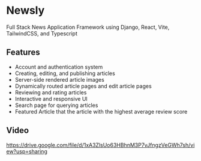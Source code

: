 # Newsly
Full Stack News Application Framework using Django, React, Vite, TailwindCSS, and Typescript

## Features
- Account and authentication system
- Creating, editing, and publishing articles
- Server-side rendered article images
- Dynamically routed article pages and edit article pages
- Reviewing and rating articles
- Interactive and responsive UI
- Search page for querying articles
- Featured Article that the article with the highest average review score

## Video
https://drive.google.com/file/d/1xA3ZlsUo63HBhnM3P7vJfngzVeGWh7sh/view?usp=sharing
